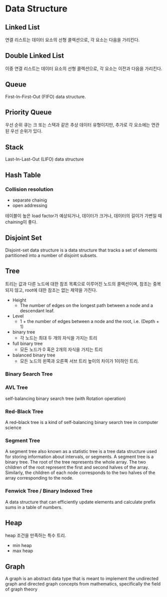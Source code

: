 # Data Structure

## Linked List

연결 리스트는 데이터 요소의 선형 콜렉션으로, 각 요소는 다음을 가리킨다.

## Double Linked List

이중 연결 리스트는 데이터 요소의 선형 콜렉션으로, 각 요소는 이전과 다음을 가리킨다.

## Queue

First-In-First-Out (FIFO) data structure.

## Priority Queue

우선 순위 큐는 크 또는 스택과 같은 추상 데이터 유형이지만, 추가로 각 요소에는 연관된 우선 순위가 있다.
## Stack

Last-In-Last-Out (LIFO) data structure

## Hash Table

### Collision resolution

* separate chainig
* open addressing

테이블이 높은 load factor가 예상되거나, 데이터가 크거나, 데이터의 길이가 가변일 때 chaining이 좋다.

## Disjoint Set

Disjoint-set data structure is a data structure that tracks a set of elements partitioned into a number of disjoint subsets.

## Tree

트리는 값과 다른 노드에 대한 참조 목록으로 이루어진 노드의 콜렉션이며, 참조는 중복되지 않고, root에 대한 참조는 없는 제약을 가진다.

* Height
  * The number of edges on the longest path between a node and a descendant leaf.
* Level
  * 1 + the number of edges between a node and the root, i.e. (Depth + 1)
* binary tree
  * 각 노드는 최대 두 개의 자식을 가지는 트리
* full binary tree
  * 모든 노드가 0 혹은 2개의 자식을 가지는 트리
* balanced binary tree
  * 모든 노드의 왼쪽과 오른쪽 서브 트리 높이의 차이가 1이하인 트리.

### Binary Search Tree

### AVL Tree

self-balancing binary search tree (with Rotation operation)

### Red-Black Tree

A red–black tree is a kind of self-balancing binary search tree in computer science

### Segment Tree

A segment tree also known as a statistic tree is a tree data structure used for storing information about intervals, or segments.
A segment tree is a binary tree. The root of the tree represents the whole array.
The two children of the root represent the first and second halves of the array.
Similarly, the children of each node corresponds to the two halves of the array corresponding to the node.

### Fenwick Tree / Binary Indexed Tree

A data structure that can efficiently update elements and calculate prefix sums in a table of numbers.

## Heap

heap 조건을 만족하는 특수 트리.

* min heap
* max heap

## Graph
A graph is an abstract data type that is meant to implement the undirected graph and directed graph concepts from mathematics,
specifically the field of graph theory
